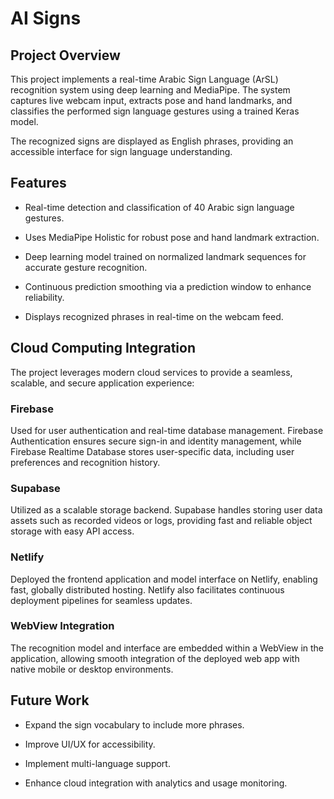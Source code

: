 # AI Signs

## Project Overview

This project implements a real-time Arabic Sign Language (ArSL) recognition system using deep learning and MediaPipe. The system captures live webcam input, extracts pose and hand landmarks, and classifies the performed sign language gestures using a trained Keras model.

The recognized signs are displayed as English phrases, providing an accessible interface for sign language understanding.

## Features

  - Real-time detection and classification of 40 Arabic sign language gestures.

  - Uses MediaPipe Holistic for robust pose and hand landmark extraction.

  - Deep learning model trained on normalized landmark sequences for accurate gesture recognition.

  - Continuous prediction smoothing via a prediction window to enhance reliability.

  - Displays recognized phrases in real-time on the webcam feed.

## Cloud Computing Integration

The project leverages modern cloud services to provide a seamless, scalable, and secure application experience:

### Firebase
Used for user authentication and real-time database management. Firebase Authentication ensures secure sign-in and identity management, while Firebase Realtime Database stores user-specific data, including user preferences and recognition history.

### Supabase
Utilized as a scalable storage backend. Supabase handles storing user data assets such as recorded videos or logs, providing fast and reliable object storage with easy API access.

### Netlify
Deployed the frontend application and model interface on Netlify, enabling fast, globally distributed hosting. Netlify also facilitates continuous deployment pipelines for seamless updates.

### WebView Integration
The recognition model and interface are embedded within a WebView in the application, allowing smooth integration of the deployed web app with native mobile or desktop environments.

## Future Work

  - Expand the sign vocabulary to include more phrases.

  - Improve UI/UX for accessibility.

  - Implement multi-language support.

  - Enhance cloud integration with analytics and usage monitoring.
